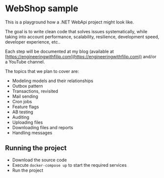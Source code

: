 # WebShop sample

This is a playground how a .NET WebApi project might look like. 

The goal is to write clean code that solves issues systematically, while taking into account performance, scalability, resilience, development speed, developer experience, etc.. 

Each step will be documented at my blog (available at [https://engineeringwithfilip.com](https://engineeringwithfilip.com)) and/or a YouTube channel.

The topics that we plan to cover are:
- Modeling models and their relationships
- Outbox pattern
- Transactions, revisited
- Mail sending
- Cron jobs
- Feature flags
- AB testing
- Auditing
- Uploading files
- Downloading files and reports
- Handling messages

## Running the project
 - Download the source code
 - Execute `docker-compose up` to start the required services
 - Run the project